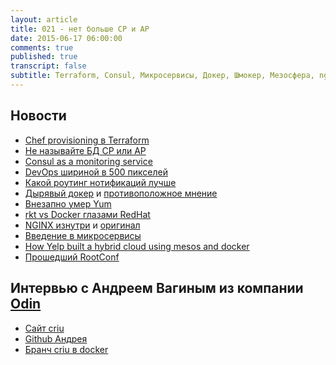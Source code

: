 ```yaml
---
layout: article
title: 021 - нет больше CP и AP
date: 2015-06-17 06:00:00
comments: true
published: true
transcript: false
subtitle: Terraform, Consul, Микросервисы, Докер, Шмокер, Мезосфера, nginx и rootconf
---
```


## Новости

* [Chef provisioning в Terraform](https://github.com/hashicorp/terraform/blob/master/CHANGELOG.md#052-may-15-2015)
* [Не называйте БД CP или AP](https://martin.kleppmann.com/2015/05/11/please-stop-calling-databases-cp-or-ap.html)
* [Consul as a monitoring service](https://speakerdeck.com/sethvargo/consul-as-a-monitoring-service)
* [DevOps шириной в 500 пикселей](http://habrahabr.ru/post/258751/)
* [Какой роутинг нотификаций лучше](https://ctrlok.com/?p=137)
* [Дырявый докер](http://www.banyanops.com/blog/analyzing-docker-hub/) и [противоположное мнение](http://jpetazzo.github.io/2015/05/27/docker-images-vulnerabilities/)
* [Внезапно умер Yum](http://dnf.baseurl.org/2015/05/11/yum-is-dead-long-live-dnf/)
* [rkt vs Docker глазами RedHat](http://rhelblog.redhat.com/2015/05/05/rkt-appc-and-docker-a-take-on-the-linux-container-upstream/)
* [NGINX изнутри](http://habrahabr.ru/post/260065/) и [оригинал](http://nginx.com/blog/inside-nginx-how-we-designed-for-performance-scale/)
* [Введение в микросервисы](http://nginx.com/blog/introduction-to-microservices/)
* [How Yelp built a hybrid cloud using mesos and docker](https://mesosphere.com/blog/2015/06/09/containers-clouds-and-code-how-yelp-built-a-hybrid-cloud-using-mesos-and-docker/)
* [Прошедший RootConf](http://rootconf.ru/)

## Интервью c Андреем Вагиным из компании [Odin](http://www.odin.com)

* [Сайт criu](http://criu.org)
* [Github Андрея](https://github.com/avagin/)
* [Бранч criu в docker](https://github.com/boucher/docker/tree/boucher-cr)
